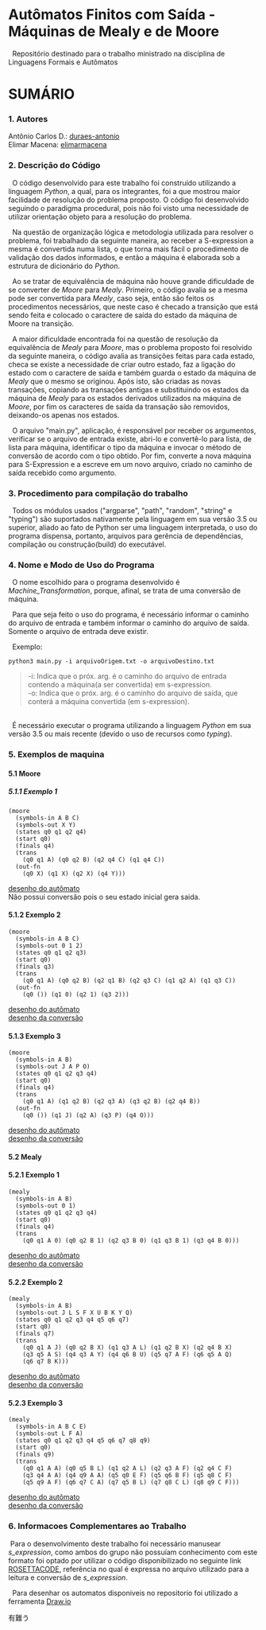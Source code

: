 # Autômatos Finitos com Saída - Máquinas de Mealy e de Moore<br>
&nbsp; Repositório destinado para o trabalho ministrado na disciplina de Linguagens Formais e Autômatos

# SUMÁRIO<br>

### 1. Autores<br>
Antônio Carlos D.:  [duraes-antonio](https://github.com/duraes-antonio)<br>
Elimar Macena:      [elimarmacena](https://github.com/elimarmacena)<br>

### 2. Descrição do Código<br>
&nbsp;&nbsp;O código desenvolvido para este trabalho foi construído utilizando a linguagem <i>Python</i>, a qual, para os integrantes, foi a que mostrou maior facilidade de resolução do problema proposto. O código foi desenvolvido seguindo o paradigma procedural, pois não foi visto uma necessidade de utilizar orientação objeto para a resolução do problema.<br>
 
&nbsp;&nbsp;Na questão de organização lógica e metodologia utilizada para resolver o problema, foi trabalhado da seguinte maneira, ao receber a S-expression a mesma é convertida numa lista, o que torna mais fácil o procedimento de validação dos dados informados, e então a máquina é elaborada sob a estrutura de dicionário do <i>Python</i>.<br>
 
&nbsp;&nbsp;Ao se tratar de equivalência de máquina não houve grande dificuldade de se converter de <i>Moore</i> para <i>Mealy</i>. Primeiro, o código avalia se a mesma pode ser convertida para <i>Mealy</i>, caso seja, então são feitos os procedimentos necessários, que neste caso é checado a transição que está sendo feita e colocado o caractere de saída do estado da máquina de Moore na transição.<br>

&nbsp;&nbsp;A maior dificuldade encontrada foi na questão de resolução da equivalência de <i>Mealy</i> para <i>Moore</i>, mas o problema proposto foi resolvido da seguinte maneira, o código avalia as transições feitas para cada estado, checa se existe a necessidade de criar outro estado, faz a ligação do estado com o caractere de saída e também guarda o estado da máquina de <i>Mealy</i> que o mesmo se originou. Após isto, são criadas as novas transações, copiando as transações antigas e substituindo os estados da máquina de <i>Mealy</i> para os estados derivados utilizados na máquina de <i>Moore</i>, por fim os caracteres de saída da transação são removidos, deixando-os apenas nos estados.<br>

&nbsp;&nbsp;O arquivo "main.py", aplicação, é responsável por receber os argumentos, verificar se o arquivo de entrada existe, abri-lo e convertê-lo para lista, de lista para máquina, identificar o tipo da máquina e invocar o método de conversão de acordo com o tipo obtido. Por fim, converte a nova máquina para S-Expression e a escreve em um novo arquivo, criado no caminho de saída recebido como argumento.<br>

### 3. Procedimento para compilação do trabalho<br>

&nbsp;&nbsp;Todos os módulos usados ("argparse", "path", "random", "string" e "typing") são suportados nativamente pela linguagem em sua versão 3.5 ou superior, aliado ao fato de Python ser uma linguagem interpretada, o uso do programa dispensa, portanto, arquivos para gerência de dependências, compilação ou construção(build) do executável.<br>
  
### 4. Nome e Modo de Uso do Programa<br>
&nbsp;&nbsp;O nome escolhido para o programa desenvolvido é <i>Machine_Transformation</i>, porque, afinal, se trata de uma conversão de máquina.<br>

&nbsp;&nbsp;Para que seja feito o uso do programa, é necessário informar o caminho do arquivo de entrada e também informar o caminho do arquivo de saída. Somente o arquivo de entrada deve existir.<br>

&nbsp;&nbsp;Exemplo:
```shell
python3 main.py -i arquivoOrigem.txt -o arquivoDestino.txt
```
>-i: Indica que o próx. arg. é o caminho do arquivo de entrada contendo a máquina(a ser convertida) em s-expression.<br>
>-o: Indica que o próx. arg. é o caminho do arquivo de saída, que conterá a máquina convertida (em s-expression).

<br>&nbsp;&nbsp;É necessário executar o programa utilizando a linguagem <i>Python</i> em sua versão 3.5 ou mais recente (devido o uso de recursos como <i>typing</i>).

### 5. Exemplos de maquina<br>
#### 5.1 Moore <br> 
##### 5.1.1 Exemplo 1<br>
```
(moore 
  (symbols-in A B C) 
  (symbols-out X Y) 
  (states q0 q1 q2 q4) 
  (start q0) 
  (finals q4) 
  (trans
    (q0 q1 A) (q0 q2 B) (q2 q4 C) (q1 q4 C))
  (out-fn
    (q0 X) (q1 X) (q2 X) (q4 Y)))
```
[desenho do autômato](https://github.com/elimarmacena/mMealy-_-mMoore/blob/master/automatos/MOORE_IMAGEM/AUTOMATO_01_MOORE__INTRASITIVE.svg)
<br>Não possui conversão pois o seu estado inicial gera saida.

#### 5.1.2 Exemplo 2<br>
```
(moore 
  (symbols-in A B C) 
  (symbols-out 0 1 2) 
  (states q0 q1 q2 q3) 
  (start q0) 
  (finals q3) 
  (trans
    (q0 q1 A) (q0 q2 B) (q2 q1 B) (q2 q3 C) (q1 q2 A) (q1 q3 C)) 
  (out-fn
    (q0 ()) (q1 0) (q2 1) (q3 2)))
```
[desenho do autômato](https://github.com/elimarmacena/mMealy-_-mMoore/blob/master/automatos/MOORE_IMAGEM/AUTOMATO_02_MOORE.svg)<br>
[desenho da conversão](https://github.com/elimarmacena/mMealy-_-mMoore/blob/master/automatos/MOORE_IMAGEM/AUTOMATO_02_MOORE_CONVERTED.svg)
#### 5.1.3 Exemplo 3<br>
```
(moore 
  (symbols-in A B) 
  (symbols-out J A P O) 
  (states q0 q1 q2 q3 q4) 
  (start q0) 
  (finals q4) 
  (trans
    (q0 q1 A) (q1 q2 B) (q2 q3 A) (q3 q2 B) (q2 q4 B)) 
  (out-fn
    (q0 ()) (q1 J) (q2 A) (q3 P) (q4 O)))
```
[desenho do autômato](https://github.com/elimarmacena/mMealy-_-mMoore/blob/master/automatos/MOORE_IMAGEM/AUTOMATO_03_MOORE.svg)<br>
[desenho da conversão](https://github.com/elimarmacena/mMealy-_-mMoore/blob/master/automatos/MOORE_IMAGEM/AUTOMATO_03_MOORE_CONVERTED.svg)
#### 5.2 Mealy <br> 
#### 5.2.1 Exemplo 1<br>
```
(mealy 
  (symbols-in A B) 
  (symbols-out 0 1) 
  (states q0 q1 q2 q3 q4) 
  (start q0) 
  (finals q4) 
  (trans
    (q0 q1 A 0) (q0 q2 B 1) (q2 q3 B 0) (q1 q3 B 1) (q3 q4 B 0)))
```
[desenho do autômato](https://github.com/elimarmacena/mMealy-_-mMoore/blob/master/automatos/MEALY_IMAGEM/AUTOMATO_01_MEALY.svg)<br>
[desenho da conversão](https://github.com/elimarmacena/mMealy-_-mMoore/blob/master/automatos/MEALY_IMAGEM/AUTOMATO_01_MEALY_CONVERTED.svg)

#### 5.2.2 Exemplo 2<br>
```
(mealy 
  (symbols-in A B) 
  (symbols-out J L S F X U B K Y Q) 
  (states q0 q1 q2 q3 q4 q5 q6 q7) 
  (start q0) 
  (finals q7) 
  (trans
    (q0 q1 A J) (q0 q2 B X) (q1 q3 A L) (q1 q2 B X) (q2 q4 B X)
    (q3 q5 A S) (q4 q3 A Y) (q4 q6 B U) (q5 q7 A F) (q6 q5 A Q)
    (q6 q7 B K)))
```
[desenho do autômato](https://github.com/elimarmacena/mMealy-_-mMoore/blob/master/automatos/MEALY_IMAGEM/AUTOMATO_02_MEALY.svg)<br>
[desenho da conversão](https://github.com/elimarmacena/mMealy-_-mMoore/blob/master/automatos/MEALY_IMAGEM/AUTOMATO_02_MEALY_CONVERTED.svg)

#### 5.2.3 Exemplo 3<br>
```
(mealy 
  (symbols-in A B C E) 
  (symbols-out L F A) 
  (states q0 q1 q2 q3 q4 q5 q6 q7 q8 q9) 
  (start q0) 
  (finals q9) 
  (trans
    (q0 q1 A A) (q0 q5 B L) (q1 q2 A L) (q2 q3 A F) (q2 q4 C F)
    (q3 q4 A A) (q4 q9 A A) (q5 q0 E F) (q5 q6 B F) (q5 q8 C F)
    (q5 q9 A F) (q6 q7 C A) (q7 q5 B L) (q7 q8 C L) (q8 q9 C F)))
```
[desenho do autômato](https://github.com/elimarmacena/mMealy-_-mMoore/blob/master/automatos/MEALY_IMAGEM/AUTOMATO_03_MEALY.svg)<br>
[desenho da conversão](https://github.com/elimarmacena/mMealy-_-mMoore/blob/master/automatos/MEALY_IMAGEM/AUTOMATO_03_MEALY_CONVERTED.svg)



### 6. Informacoes Complementares ao Trabalho<br>
&nbsp;Para o desenvolvimento deste trabalho foi necessário manusear <i>s_expression</i>, como ambos do grupo não possuíam conhecimento com este formato foi optado por utilizar o código disponibilizado no seguinte link [ROSETTACODE](https://rosettacode.org/wiki/S-Expressions#Python), referência no qual é expressa no arquivo utilizado para a leitura e conversão de <i>s_expression</i>.<br>

&nbsp; Para desenhar os automatos disponiveis no repositorio foi utilizado a ferramenta [Draw.io](https://www.draw.io/)

   有難う
